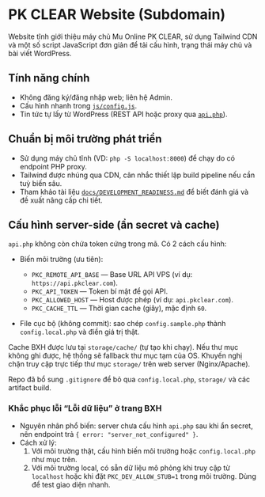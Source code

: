 # PK CLEAR Website (Subdomain)

Website tĩnh giới thiệu máy chủ Mu Online PK CLEAR, sử dụng Tailwind CDN và một số script JavaScript đơn giản để tải cấu hình, trạng thái máy chủ và bài viết WordPress.

## Tính năng chính
- Không đăng ký/đăng nhập web; liên hệ Admin.
- Cấu hình nhanh trong [`js/config.js`](js/config.js).
- Tin tức tự lấy từ WordPress (REST API hoặc proxy qua [`api.php`](api.php)).

## Chuẩn bị môi trường phát triển
- Sử dụng máy chủ tĩnh (VD: `php -S localhost:8000`) để chạy do có endpoint PHP proxy.
- Tailwind được nhúng qua CDN, cân nhắc thiết lập build pipeline nếu cần tuỳ biến sâu.
- Tham khảo tài liệu [`docs/DEVELOPMENT_READINESS.md`](docs/DEVELOPMENT_READINESS.md) để biết đánh giá và đề xuất nâng cấp chi tiết.

## Cấu hình server-side (ẩn secret và cache)
`api.php` không còn chứa token cứng trong mã. Có 2 cách cấu hình:

- Biến môi trường (ưu tiên):
  - `PKC_REMOTE_API_BASE` — Base URL API VPS (ví dụ: `https://api.pkclear.com`).
  - `PKC_API_TOKEN` — Token bí mật để gọi API.
  - `PKC_ALLOWED_HOST` — Host được phép (ví dụ: `api.pkclear.com`).
  - `PKC_CACHE_TTL` — Thời gian cache (giây), mặc định `60`.

- File cục bộ (không commit): sao chép `config.sample.php` thành `config.local.php` và điền giá trị thật.

Cache BXH được lưu tại `storage/cache/` (tự tạo khi chạy). Nếu thư mục không ghi được, hệ thống sẽ fallback thư mục tạm của OS. Khuyến nghị chặn truy cập trực tiếp thư mục `storage/` trên web server (Nginx/Apache).

Repo đã bổ sung `.gitignore` để bỏ qua `config.local.php`, `storage/` và các artifact build.

### Khắc phục lỗi “Lỗi dữ liệu” ở trang BXH
- Nguyên nhân phổ biến: server chưa cấu hình `api.php` sau khi ẩn secret, nên endpoint trả `{ error: "server_not_configured" }`.
- Cách xử lý:
  1) Với môi trường thật, cấu hình biến môi trường hoặc `config.local.php` như mục trên.
  2) Với môi trường local, có sẵn dữ liệu mô phỏng khi truy cập từ `localhost` hoặc khi đặt `PKC_DEV_ALLOW_STUB=1` trong môi trường. Dùng để test giao diện nhanh.
